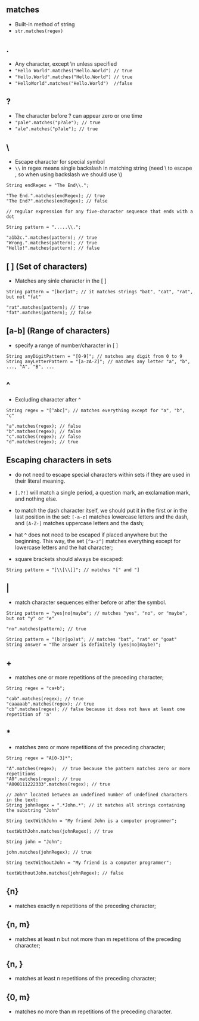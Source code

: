 ## matches
- Built-in method of string
- `str.matches(regex)`

## .
- Any character, except \n unless specified
- `"Hello World".matches("Hello.World") // true` 
- `"Hello.World".matches("Hello.World") // true`
- `"HelloWorld".matches("Hello.World")  //false`

## ?
- The character before ? can appear zero or one time
- `"pale".matches("p?ale"); // true`
- `"ale".matches("p?ale"); // true`

## \
- Escape character for special symbol
- `\\` in regex means single backslash in matching string (need \ to escape \, so when using backslash we should use \\)

```
String endRegex = "The End\\.";

"The End.".matches(endRegex); // true
"The End?".matches(endRegex); // false
```

```
// regular expression for any five-character sequence that ends with a dot

String pattern = ".....\\.";

"a1b2c.".matches(pattern); // true
"Wrong.".matches(pattern); // true
"Hello!".matches(pattern); // false
```


## [ ] (Set of characters)
- Matches any sinle character in the [ ]

```
String pattern = "[bcr]at"; // it matches strings "bat", "cat", "rat", but not "fat"

"rat".matches(pattern); // true
"fat".matches(pattern); // false
```

## [a-b] (Range of characters)
- specify a range of number/character in [ ]

```
String anyDigitPattern = "[0-9]"; // matches any digit from 0 to 9
String anyLetterPattern = "[a-zA-Z]"; // matches any letter "a", "b", ..., "A", "B", ...
```


## ^
- Excluding character after ^


```
String regex = "[^abc]"; // matches everything except for "a", "b", "c"

"a".matches(regex); // false
"b".matches(regex); // false
"c".matches(regex); // false
"d".matches(regex); // true
```

## Escaping characters in sets
- do not need to escape special characters within sets if they are used in their literal meaning. 
- `[.?!]` will match a single period, a question mark, an exclamation mark, and nothing else.


- to match the dash character itself, we should put it in the first or in the last position in the set: `[-a-z]` matches lowercase letters and the dash, and `[A-Z-]` matches uppercase letters and the dash;
- hat ^ does not need to be escaped if placed anywhere but the beginning. This way, the set `[^a-z^]` matches everything except for lowercase letters and the hat character;
- square brackets should always be escaped:

```
String pattern = "[\\[\\]]"; // matches "[" and "]
```

## |
- match character sequences either before or after the symbol.

```
String pattern = "yes|no|maybe"; // matches "yes", "no", or "maybe", but not "y" or "e"

"no".matches(pattern); // true
```

```
String pattern = "(b|r|go)at"; // matches "bat", "rat" or "goat"
String answer = "The answer is definitely (yes|no|maybe)";
```

## +
- matches one or more repetitions of the preceding character;

```
String regex = "ca+b";

"cab".matches(regex); // true
"caaaaab".matches(regex); // true
"cb".matches(regex); // false because it does not have at least one repetition of 'a'
```

## *
- matches zero or more repetitions of the preceding character;
```
String regex = "A[0-3]*";

"A".matches(regex);  // true because the pattern matches zero or more repetitions
"A0".matches(regex); // true
"A000111222333".matches(regex); // true
```

```
// John" located between an undefined number of undefined characters in the text:
String johnRegex = ".*John.*"; // it matches all strings containing the substring "John"

String textWithJohn = "My friend John is a computer programmer";

textWithJohn.matches(johnRegex); // true

String john = "John";

john.matches(johnRegex); // true

String textWithoutJohn = "My friend is a computer programmer";

textWithoutJohn.matches(johnRegex); // false
```

## {n}
- matches exactly n repetitions of the preceding character;

## {n, m}
- matches at least n but not more than m repetitions of the preceding character;

## {n, }
- matches at least n repetitions of the preceding character;

## {0, m}
- matches no more than m repetitions of the preceding character.


